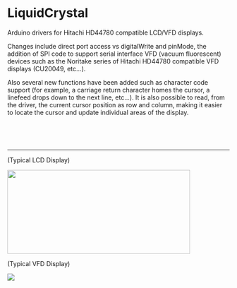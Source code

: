 LiquidCrystal
=============
Arduino drivers for Hitachi HD44780 compatible LCD/VFD displays.

<p>Changes include direct port access vs digitalWrite and pinMode, the addition of SPI code to support serial interface VFD (vacuum fluorescent) devices such as the Noritake series of Hitachi HD44780 compatible VFD displays (CU20049, etc...).</p>

<p>Also several new functions have been added such as character code support (for example, a carriage return character homes the cursor, a linefeed drops down to the next line, etc...). It is also possible to read, from the driver, the current cursor position as row and column, making it easier to locate the cursor and update individual areas of the display.</p>

<p>&nbsp;</p>
<p>&nbsp;</p>

___
(Typical LCD Display)

<a href="#"><img width="414" height="190" src="https://camo.githubusercontent.com/032e614b218d67c3ff1f6b1fafa3f86b99062ea2/687474703a2f2f656c656374726f6e6963666f7270617373696f6e2e636f6d2f77702d636f6e74656e742f75706c6f6164732f323031352f30342f646973686974616368692e6a7067" /></a>


(Typical VFD Display)

<a href="#"><img src="https://camo.githubusercontent.com/83db1615f52cb9f826d4530dfd48cf9f7791731d/68747470733a2f2f7777772e6e6f726974616b652d6974726f6e2e6a702f70726f64756374732f6d6f64756c652f63752d752f696d675f73697a652f70726f5f732f637532303034392d7577326a2e6a7067" /></a>

